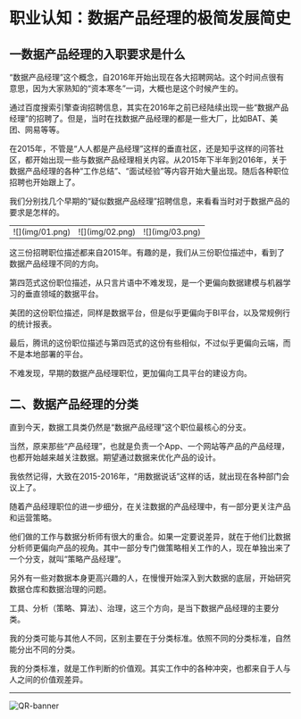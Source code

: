 
# 职业认知：数据产品经理的极简发展简史

## 一数据产品经理的入职要求是什么

“数据产品经理”这个概念，自2016年开始出现在各大招聘网站。这个时间点很有意思，因为大家熟知的“资本寒冬”一词，大概也是这个时候产生的。

通过百度搜索引擎查询招聘信息，其实在2016年之前已经陆续出现一些“数据产品经理”的招聘了。但是，当时在找数据产品经理的都是一些大厂，比如BAT、美团、网易等等。

在2015年，不管是“人人都是产品经理”这样的垂直社区，还是知乎这样的问答社区，都开始出现一些与数据产品经理相关内容。从2015年下半年到2016年，关于数据产品经理的各种“工作总结”、“面试经验”等内容开始大量出现。随后各种职位招聘也开始跟上了。

我们分别找几个早期的“疑似数据产品经理”招聘信息，来看看当时对于数据产品的要求是怎样的。

<table><tr>
<td>
    ![](img/01.png)
</td>
<td>
    ![](img/02.png)
</td>
<td>
    ![](img/03.png)
</td>
</tr></table>

这三份招聘职位描述都来自2015年。有趣的是，我们从三份职位描述中，看到了数据产品经理不同的方向。

第四范式这份职位描述，从只言片语中不难发现，是一个更偏向数据建模与机器学习的垂直领域的数据平台。

美团的这份职位描述，同样是数据平台，但是似乎更偏向于BI平台，以及常规例行的统计报表。

最后，腾讯的这份职位描述与第四范式的这份有些相似，不过似乎更偏向云端，而不是本地部署的平台。

不难发现，早期的数据产品经理职位，更加偏向工具平台的建设方向。

## 二、数据产品经理的分类

直到今天，数据工具类仍然是“数据产品经理”这个职位最核心的分支。

当然，原来那些“产品经理”，也就是负责一个App、一个网站等产品的产品经理，也都开始越来越关注数据。期望通过数据来优化产品的设计。

我依然记得，大致在2015-2016年，“用数据说话”这样的话，就出现在各种部门会议上了。

随着产品经理职位的进一步细分，在关注数据的产品经理中，有一部分更关注产品和运营策略。

他们做的工作与数据分析师有很大的重合。如果一定要说差异，就在于他们比数据分析师更偏向产品的视角。其中一部分专门做策略相关工作的人，现在单独出来了一个分支，就叫“策略产品经理”。

另外有一些对数据本身更高兴趣的人，在慢慢开始深入到大数据的底层，开始研究数据仓库和数据治理的问题。

工具、分析（策略、算法）、治理，这三个方向，是当下数据产品经理的主要分类。

我的分类可能与其他人不同，区别主要在于分类标准。依照不同的分类标准，自然能分出不同的分类。

我的分类标准，就是工作判断的价值观。其实工作中的各种冲突，也都来自于人与人之间的价值观差异。

---

![QR-banner](../../../img/QR-banner.png)
